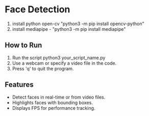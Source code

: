 # Face Detection

1. install python open-cv "python3 -m pip install opencv-python"
2. install mediapipe - "python3 -m pip install mediapipe"

## How to Run
1. Run the script python3 your_script_name.py
2. Use a webcam or specify a video file in the code.
3. Press 'q' to quit the program.

## Features
- Detect faces in real-time or from video files.
- Highlights faces with bounding boxes.
- Displays FPS for performance tracking.

<!-- Simple, fast, and easy to use! -->

